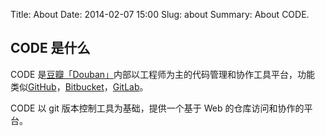 Title: About
Date: 2014-02-07 15:00
Slug: about
Summary: About CODE.

CODE 是什么
-----------

CODE 是[豆瓣「Douban」](http://www.douban.com/)内部以工程师为主的代码管理和协作工具平台，功能
类似[GitHub](https://github.com/)，[Bitbucket](https://www.bitbucket.org/)，[GitLab](http://gitlab.org/)。

CODE 以 git 版本控制工具为基础，提供一个基于 Web 的仓库访问和协作的平台。
